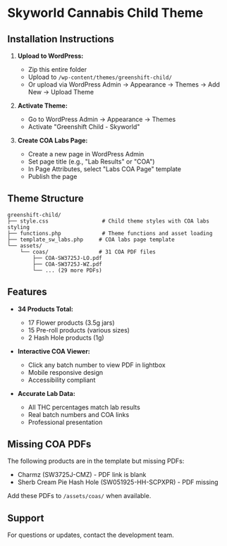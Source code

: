 # Skyworld Cannabis Child Theme

## Installation Instructions

1. **Upload to WordPress:**
   - Zip this entire folder
   - Upload to `/wp-content/themes/greenshift-child/`
   - Or upload via WordPress Admin → Appearance → Themes → Add New → Upload Theme

2. **Activate Theme:**
   - Go to WordPress Admin → Appearance → Themes
   - Activate "Greenshift Child - Skyworld"

3. **Create COA Labs Page:**
   - Create a new page in WordPress Admin
   - Set page title (e.g., "Lab Results" or "COA")
   - In Page Attributes, select "Labs COA Page" template
   - Publish the page

## Theme Structure

```
greenshift-child/
├── style.css                 # Child theme styles with COA labs styling
├── functions.php             # Theme functions and asset loading
├── template_sw_labs.php     # COA labs page template
└── assets/
    └── coas/                # 31 COA PDF files
        ├── COA-SW3725J-LO.pdf
        ├── COA-SW3725J-WZ.pdf
        └── ... (29 more PDFs)
```

## Features

- **34 Products Total:**
  - 17 Flower products (3.5g jars)
  - 15 Pre-roll products (various sizes)
  - 2 Hash Hole products (1g)

- **Interactive COA Viewer:**
  - Click any batch number to view PDF in lightbox
  - Mobile responsive design
  - Accessibility compliant

- **Accurate Lab Data:**
  - All THC percentages match lab results
  - Real batch numbers and COA links
  - Professional presentation

## Missing COA PDFs

The following products are in the template but missing PDFs:
- Charmz (SW3725J-CMZ) - PDF link is blank
- Sherb Cream Pie Hash Hole (SW051925-HH-SCPXPR) - PDF missing

Add these PDFs to `/assets/coas/` when available.

## Support

For questions or updates, contact the development team.

